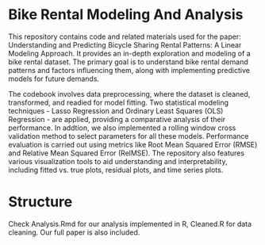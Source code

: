 # Bike Rental Modeling And Analysis
This repository contains code and related materials used for the paper: Understanding and Predicting Bicycle Sharing Rental Patterns: A Linear Modeling Approach. It provides an in-depth exploration and modeling of a bike rental dataset. The primary goal is to understand bike rental demand patterns and factors influencing them, along with implementing predictive models for future demands.

The codebook involves data preprocessing, where the dataset is cleaned, transformed, and readied for model fitting. Two statistical modeling techniques - Lasso Regression and Ordinary Least Squares (OLS) Regression - are applied, providing a comparative analysis of their performance. In addtion, we also implemented a rolling window cross validation method to select parameters for all these models. Performance evaluation is carried out using metrics like Root Mean Squared Error (RMSE) and Relative Mean Squared Error (RelMSE). The repository also features various visualization tools to aid understanding and interpretability, including fitted vs. true plots, residual plots, and time series plots.

# Structure
Check Analysis.Rmd for our analysis implemented in R, Cleaned.R for data cleaning. Our full paper is also included.

